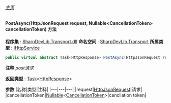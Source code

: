 ###### [主页](./Index.md "主页")
#### PostAsync(HttpJsonRequest request, Nullable\<CancellationToken\> cancellationToken) 方法
**程序集** : [SharpDevLib.Transport.dll](./SharpDevLib.Transport.assembly.md "SharpDevLib.Transport.dll")
**命名空间** : [SharpDevLib.Transport](./SharpDevLib.Transport.namespace.md "SharpDevLib.Transport")
**所属类型** : [IHttpService](./SharpDevLib.Transport.IHttpService.md "IHttpService")
``` csharp
public virtual abstract Task<HttpResponse> PostAsync(HttpJsonRequest request, Nullable<CancellationToken> cancellationToken)
```
**注释**
*post请求*

**返回类型** : [Task](https://learn.microsoft.com/en-us/dotnet/api/system.threading.tasks.task-1 "Task")\<[HttpResponse](./SharpDevLib.Transport.HttpResponse.md "HttpResponse")\>

**参数**
|名称|类型|注释|
|---|---|---|
|request|[HttpJsonRequest](./SharpDevLib.Transport.HttpJsonRequest.md "HttpJsonRequest")|请求|
|cancellationToken|[Nullable](https://learn.microsoft.com/en-us/dotnet/api/system.nullable-1 "Nullable")\<[CancellationToken](https://learn.microsoft.com/en-us/dotnet/api/system.threading.cancellationtoken "CancellationToken")\>|cancllation token|

